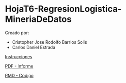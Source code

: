 # HojaT6-RegresionLogistica-MineriaDeDatos

Creado por:

- Cristopher Jose Rodolfo Barrios Solis
- Carlos Daniel Estrada


[Instrucciones](./HojadeTrabajo6.MRLog_2023.pdf)

[PDF - Informe](./HojaT6-RegresionLogistica-MineriaDeDatos.pdf)

[RMD - Codigo](./RegresionLogistica.Rmd)